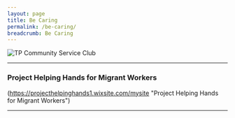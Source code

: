 ```yaml
---
layout: page
title: Be Caring
permalink: /be-caring/
breadcrumb: Be Caring
---
```

![TP Community Service Club]({{site.baseurl}}/images/ActionBased(2).jpg "CSC")

---
### Project Helping Hands for Migrant Workers ###
(https://projecthelpinghands1.wixsite.com/mysite "Project Helping Hands for Migrant Workers")


---
